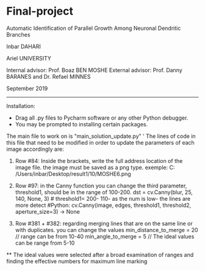# Final-project

Automatic Identification of
Parallel Growth Among Neuronal
Dendritic Branches

Inbar DAHARI 

Ariel UNIVERSITY

Internal advisor: Prof. Boaz BEN MOSHE
External advisor: Prof. Danny BARANES and Dr. Refael MINNES

September 2019

_____________________________________________________________________________________________________________________________________

Installation:
- Drag all .py files to Pycharm software or any other Python debugger.
- You may be prompted to installing certain packages.

The main file to work on is "main_solution_update.py" '
The lines of code in this file that need to be modified in order to update the parameters of each image accordingly are:

1. Row #84: Inside the brackets, write the full address location of the image file. the image must be saved as a png type.
exemple:   C: /Users/inbar/Desktop/result1/10/MOSHE6.png

2. Row #97: in the Canny function you can change the third parameter, threshold1, should be in the range of 100-200.
   dst = cv.Canny(blur, 25, 140, None, 3)  # threshold1= 200- 110- as the num is low- the lines are more detect
        #Python: cv.Canny(image, edges, threshold1, threshold2, aperture_size=3) → None

3. Row #381 + #382: regarding merging lines that are on the same line or with duplicates. you can change the values
min_distance_to_merge = 20 // range can be from 10-40
min_angle_to_merge = 5  // The ideal values can be range from 5-10

** The ideal values were selected after a broad examination of ranges and finding the effective numbers for maximum line marking
